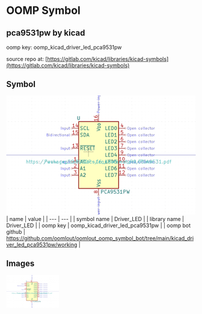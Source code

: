 # OOMP Symbol  
## pca9531pw  by kicad  
  
oomp key: oomp_kicad_driver_led_pca9531pw  
  
source repo at: [https://gitlab.com/kicad/libraries/kicad-symbols](https://gitlab.com/kicad/libraries/kicad-symbols)  
## Symbol  
  
[![working.png](working_600.png)](working.png)  
| name | value | 
| --- | --- | 
| symbol name | Driver_LED | 
| library name | Driver_LED | 
| oomp key | oomp_kicad_driver_led_pca9531pw | 
| oomp bot github | https://github.com/oomlout/oomlout_oomp_symbol_bot/tree/main/kicad_driver_led_pca9531pw/working | 
## Images  
  
[![working.png](working_140.png)](working.png)  
